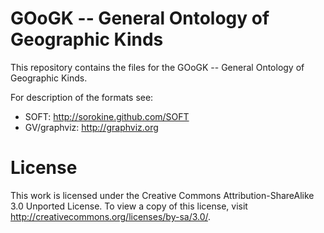 # GOoGK -- General Ontology of Geographic Kinds

This repository contains the files for the GOoGK -- General Ontology of Geographic Kinds.

For description of the formats see:

 * SOFT: http://sorokine.github.com/SOFT
 * GV/graphviz: http://graphviz.org

License
=======
This work is licensed under the Creative Commons Attribution-ShareAlike 3.0 Unported License. To view a copy of this license, visit http://creativecommons.org/licenses/by-sa/3.0/.